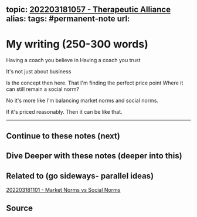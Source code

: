 topic: [202203181057 - Therapeutic Alliance](.md)
alias: 
tags: #permanent-note
url: 
---

# My writing (250-300 words)

Having a coach you believe in
Having a coach you trust

It's not just about business

Is the concept then here.
That I'm finding the perfect price point
Where it can still remain a social norm?

No it's more like I'm balancing market norms and social norms.

If it's priced reasonably.
Then it can be like that.

---
## Continue to these notes (next)

## Dive Deeper with these notes (deeper into this)
		
## Related to (go sideways- parallel ideas)
[202203181101 - Market Norms vs Social Norms](Notes/202203181101%20-%20Market%20Norms%20vs%20Social%20Norms.md)

## Source